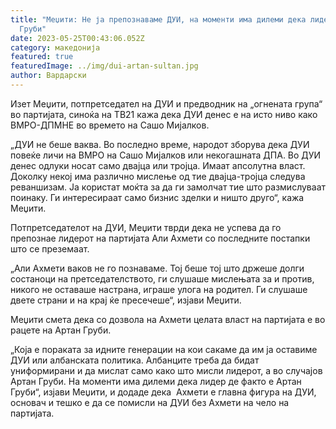 ```yaml
---
title: "Меџити: Не ја препознаваме ДУИ, на моменти има дилеми дека лидер е Артан
  Груби"
date: 2023-05-25T00:43:06.052Z
category: македонија
featured: true
featuredImage: ../img/dui-artan-sultan.jpg
author: Вардарски
---
```

<!--StartFragment-->

Изет Меџити, потпретседател на ДУИ и предводник на „огнената група“ во партијата, синоќа на ТВ21 кажа дека ДУИ денес е на исто ниво како  ВМРО-ДПМНЕ во времето на Сашо Мијалков.

„ДУИ не беше ваква. Во последно време, народот зборува дека ДУИ повеќе личи на ВМРО на Сашо Мијалков или некогашната ДПА. Во ДУИ денес одлуки носат само двајца или тројца. Имаат апсолутна власт. Доколку некој има различно мислење од тие двајца-тројца следува реваншизам. Ја користат моќта за да ги замолчат тие што размислуваат поинаку. Ги интересираат само бизнис зделки и ништо друго“, кажа Меџити.

Потпретседателот на ДУИ, Меџити тврди дека не успева да го препознае лидерот на партијата Али Ахмети со последните постапки што се преземаат.

„Али Ахмети ваков не го познаваме. Тој беше тој што држеше долги состаноци на претседателството, ги слушаше мислењата за и против, никого не оставаше настрана, играше улога на родител. Ги слушаше двете страни и на крај ќе пресечеше“, изјави Меџити.

Меџити смета дека со дозвола на Ахмети целата власт на партијата е во рацете на Артан Груби.

„Која е пораката за идните генерации на кои сакаме да им ја оставиме ДУИ или албанската политика. Албанците треба да бидат униформирани и да мислат само како што мисли лидерот, а во случајов Артан Груби. На моменти има дилеми дека лидер де факто е Артан Груби“, изјави Меџити, и додаде дека  Ахмети е главна фигура на ДУИ, основач и тешко е да се помисли на ДУИ без Ахмети на чело на партијата.

<!--EndFragment-->